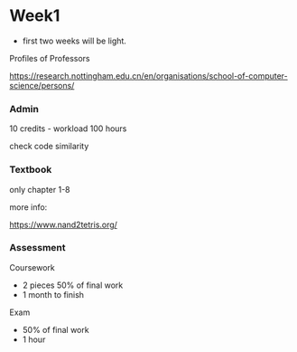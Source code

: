 # Week1

- first two weeks will be light.

Profiles of Professors

https://research.nottingham.edu.cn/en/organisations/school-of-computer-science/persons/

### Admin

10 credits - workload 100 hours

check code similarity

### Textbook

only chapter 1-8

more info:

https://www.nand2tetris.org/

### Assessment

Coursework

- 2 pieces 50% of final work
- 1 month to finish

Exam

- 50% of final work
- 1 hour